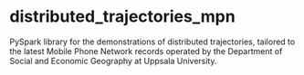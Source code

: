 # distributed_trajectories_mpn


PySpark library for the demonstrations of distributed trajectories, tailored to the latest Mobile Phone Network records operated by the Department of Social and Economic Geography at Uppsala University.
